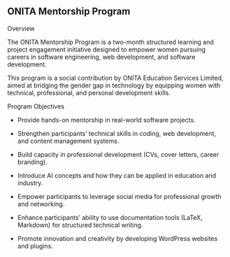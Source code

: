 ## ONITA Mentorship Program
Overview

The ONITA Mentorship Program is a two-month structured learning and project engagement initiative designed to empower women pursuing careers in software engineering, web development, and software development.

This program is a social contribution by ONITA Education Services Limited, aimed at bridging the gender gap in technology by equipping women with technical, professional, and personal development skills.

Program Objectives

* Provide hands-on mentorship in real-world software projects.

* Strengthen participants’ technical skills in coding, web development, and content management systems.

* Build capacity in professional development (CVs, cover letters, career branding).

* Introduce AI concepts and how they can be applied in education and industry.

* Empower participants to leverage social media for professional growth and networking.

* Enhance participants’ ability to use documentation tools (LaTeX, Markdown) for structured technical writing.

* Promote innovation and creativity by developing WordPress websites and plugins.
